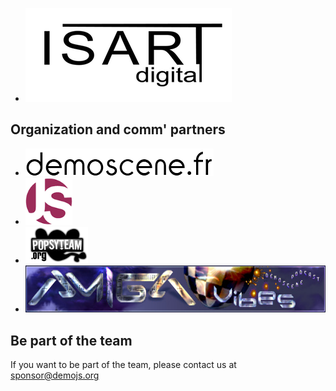 

<ul class="sponsors"> 
  <li>
    <a href="http://www.isartdigital.com/">
        <img src="images/ISARTdigital.png" alt="Isart Digital" height="150" width="330" /></a>
    </a>
  </li>
</ul>

<!--
## Main sponsors

<ul class="sponsors"> 
  <li>
    <a href="http://www.mozilla.org/">
        <img src="images/mozilla.png" alt="Mozilla"  width="330" />
    </a>
  </li>
  <li>
    <a href="http://www.prologin.org/">
        <img src="images/prologin.png" alt="Prologin"  width="330" />
    </a>
  </li>
  <li>
    <a href="http://www.visibrain.com/">
        <img src="images/visibrain.jpg" alt="Visibrain"  width="330" />
    </a>
  </li>
</ul>

## Compo sponsors
<ul class="sponsors"> 
  <li>
    <a href="http://demodays.org/">
        <img src="images/demodays.png" alt="Demodays demoparty"  height="100" />
    </a>
  </li>
  <li>
    <a href="http://www.echojs.com/">
        <img src="images/echoJS.png" alt="EchoJS"  height="100" />
    </a>
  </li>

  <li>
    <a href="http://www.evoke.eu/">
        <img src="images/Evoke.jpg" alt="Evoke demoparty"  height=100 />
    </a>
  </li>
  <li>
    <a href="https://sketchfab.com/">
        <img src="images/sketchfab.png" alt="Sketchfab"  height="100" />
    </a>
  </li>
  <li>
    <a href="http://dotjs.eu/">
        <img src="images/dotjs.png" alt="Dot JS conference"  height="100" />
    </a>
  </li>
</ul>
-->

## Organization and comm' partners

<ul class="sponsors"> 
  <li>
    <a href="http://www.demoscene.fr/">
        <img src="images/demoscenefr.png" alt="Demoscene.fr" height="44"  />
    </a>
  </li>
  <li>
    <a href="http://www.parisjs.org/">
        <img src="images/parisjsLogo_white.png" alt="ParisJS" height="75"  />
    </a>
  </li>
  <li>
    <a href="http://www.popsyteam.org/">
        <img src="images/popsyteam_sd.png" alt="Popsy team" width="100" />
    </a>
  </li>
  <li>
    <a href="http://www.amigavibes.org/">
        <img src="images/amigavibes.jpg" alt="Amiga vibes" height="75"  />
    </a>
  </li>
</ul>


## Be part of the team

If you want to be part of the team, please contact us at [sponsor@demojs.org](sponsor@demojs.org)

